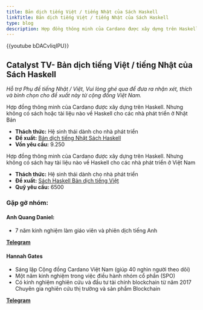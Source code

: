```yaml
---
title: Bản dịch tiếng Việt / tiếng Nhật của Sách Haskell
linkTitle: Bản dịch tiếng Việt / tiếng Nhật của Sách Haskell
type: blog
description: Hợp đồng thông minh của Cardano được xây dựng trên Haskell. Nhưng không có sách hay tài liệu nào về Haskell cho các nhà phát triển ở Việt Nam
---
```


{{youtube bDACvliqIPU}}

## Catalyst TV- Bản dịch tiếng Việt / tiếng Nhật của Sách Haskell

*Hỗ trợ Phụ đề tiếng Nhật / Việt, Vui lòng ghé qua để đưa ra nhận xét, thích và bình chọn cho đề xuất này từ cộng đồng Việt Nam.*

Hợp đồng thông minh của Cardano được xây dựng trên Haskell. Nhưng không có sách hoặc tài liệu nào về Haskell cho các nhà phát triển ở Nhật Bản

- **Thách thức:** Hệ sinh thái dành cho nhà phát triển
- **Đề xuất:** [Bản dịch tiếng Nhật Sách Haskell](https://cardano.ideascale.com/c/idea/404202)
- **Vốn yêu cầu:** 9.250

Hợp đồng thông minh của Cardano được xây dựng trên Haskell. Nhưng không có sách hay tài liệu nào về Haskell cho các nhà phát triển ở Việt Nam

- **Thách thức:** Hệ sinh thái dành cho nhà phát triển
- **Đề xuất:** [Sách Haskell Bản dịch tiếng Việt](https://cardano.ideascale.com/c/idea/403891)
- **Quỹ yêu cầu:** 6500

### Gặp gỡ nhóm:

#### **Anh Quang Daniel:**

- 7 năm kinh nghiệm làm giáo viên và phiên dịch tiếng Anh

[**Telegram**](https://t.me/quangdaniel)

#### **Hannah Gates**

- Sáng lập Cộng đồng Cardano Việt Nam (giúp 40 nghìn người theo dõi)
- Một năm kinh nghiệm trong việc điều hành nhóm cổ phần (SPO)
- Có kinh nghiệm nghiên cứu và đầu tư tài chính blockchain từ năm 2017 Chuyên gia nghiên cứu thị trường và sản phẩm Blockchain

[**Telegram**](https://t.me/hannahgates)
